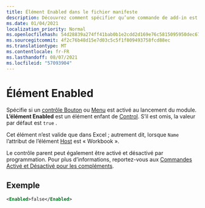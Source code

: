 ```yaml
---
title: Élément Enabled dans le fichier manifeste
description: Découvrez comment spécifier qu’une commande de add-in est désactivée au lancement du module.
ms.date: 01/04/2021
localization_priority: Normal
ms.openlocfilehash: 54d28839a274ff41bab0b1e2cdd2d169e76c5815095950dec67ce2564eade601
ms.sourcegitcommit: 4f2c76b48d15e7d03c5c5f1f809493758fcd88ec
ms.translationtype: MT
ms.contentlocale: fr-FR
ms.lasthandoff: 08/07/2021
ms.locfileid: "57093904"
---
```

# <a name="enabled-element"></a>Élément Enabled

Spécifie si un [contrôle Bouton](control.md#button-control) ou [Menu](control.md#menu-dropdown-button-controls) est activé au lancement du module. **L’élément Enabled** est un élément enfant de [Control](control.md). S’il est omis, la valeur par défaut est `true` .

Cet élément n’est valide que dans Excel ; autrement dit, lorsque `Name` l’attribut de l’élément [Host](host.md) est « Workbook ».

Le contrôle parent peut également être activé et désactivé par programmation. Pour plus d’informations, reportez-vous aux [Commandes Activé et Désactivé pour les compléments](../../design/disable-add-in-commands.md).

## <a name="example"></a>Exemple

```xml
<Enabled>false</Enabled>
```
